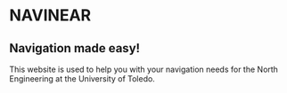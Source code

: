 # **NAVINEAR**
## Navigation made easy!
This website is used to help you with your navigation needs for the North Engineering at the University of Toledo.
